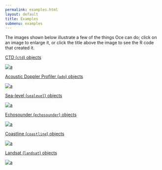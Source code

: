 ```yaml
---
permalink: examples.html
layout: default
title: Examples
submenu: examples
---
```


The images shown below illustrate a few of the things Oce can do; click on an
image to enlarge it, or click the title above the image to see the R code that
created it.

[CTD (`ctd`) objects](oce-demo-1.html)

[![a](http://dankelley.github.io/oce/oce-demo-1-thumbmail.png)](http://dankelley.github.io/oce/oce-demo-1.png)



[Acoustic Doppler Profiler (`adp`) objects](oce-demo-2.html)

[![a](http://dankelley.github.io/oce/oce-demo-2-thumbmail.png)](http://dankelley.github.io/oce/oce-demo-2.png)


[Sea-level (`sealevel`) objects](oce-demo-3.html)

[![a](http://dankelley.github.io/oce/oce-demo-3-thumbmail.png)](http://dankelley.github.io/oce/oce-demo-3.png)


[Echosounder (`echosounder`) objects](oce-demo-4.html)

[![a](http://dankelley.github.io/oce/oce-demo-4-thumbmail.png)](http://dankelley.github.io/oce/oce-demo-4.png)


[Coastline (`coastline`) objects](oce-demo-5.html)

[![a](http://dankelley.github.io/oce/oce-demo-5-thumbmail.png)](http://dankelley.github.io/oce/oce-demo-5.png)

[Landsat (`landsat`) objects](oce-demo-6.html)

[![a](http://dankelley.github.io/oce/oce-demo-6-thumbmail.png)](http://dankelley.github.io/oce/oce-demo-6.png)
